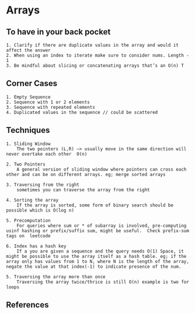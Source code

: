 # Arrays

## To have in your back pocket

    1. Clarify if there are duplicate values in the array and would it affect the answer
    2. When using an index to iterate make sure to consider nums. Length - 1
    3. Be mindful about slicing or concatenating arrays that’s an O(n) T

## Corner Cases

    1. Empty Sequence
    2. Sequence with 1 or 2 elements
    3. Sequence with repeated elements
    4. Duplicated values in the sequence // could be scattered

## Techniques

    1. Sliding Window
        The two pointers (L,R) —> usually move in the same direction will never overtake each other  O(n)

    2. Two Pointers
        A general version of sliding window where pointers can cross each other and can be on different arrays. eg; merge sorted arrays

    3. Traversing from the right
        sometimes you can traverse the array from the right

    4. Sorting the array
        If the array is sorted, some form of binary search should be possible which is O(log n)

    5. Precomputation
        For queries where sum or * of subarray is involved, pre-computing usinf hashing or prefix/suffix sum, might be useful.  Check prefix-sum tags on  leetcode

    6. Index has a hash key
        If a you are given a sequence and the query needs O(1) Space, it might be possible to use the array itself as a hash table. eg; if the array only has values from 1 to N, where N is the length of the array, negate the value at that index(-1) to indicate presence of the num.

    5. Traversing the array more than once
        Traversing the array twice/thrice is still O(n) example is two for loops

## References
